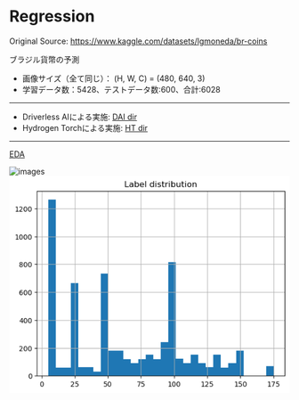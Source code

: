 # Regression

Original Source: https://www.kaggle.com/datasets/lgmoneda/br-coins
  
ブラジル貨幣の予測
 - 画像サイズ（全て同じ）： (H, W, C) = (480, 640, 3)
 - 学習データ数：5428、テストデータ数:600、合計:6028
  
***

 - Driverless AIによる実施: [DAI dir](./DAI)
 - Hydrogen Torchによる実施: [HT dir](./HT)
   
***

[EDA](./EDA.ipynb)  
  
  
<img src="./display_images/CoinImages.png" alt="images">
<img src="./display_images/LabelDistribution.png" alt="label">
